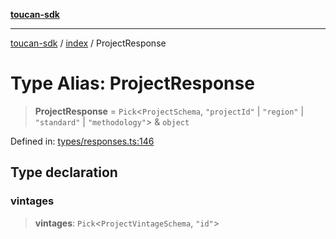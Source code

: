 [**toucan-sdk**](../../README.md)

***

[toucan-sdk](../../modules.md) / [index](../README.md) / ProjectResponse

# Type Alias: ProjectResponse

> **ProjectResponse** = `Pick`\<`ProjectSchema`, `"projectId"` \| `"region"` \| `"standard"` \| `"methodology"`\> & `object`

Defined in: [types/responses.ts:146](https://github.com/ToucanProtocol/toucan-sdk/blob/65ec31518e31e7e8f8151ebebf28dd8a96275401/src/types/responses.ts#L146)

## Type declaration

### vintages

> **vintages**: `Pick`\<`ProjectVintageSchema`, `"id"`\>
